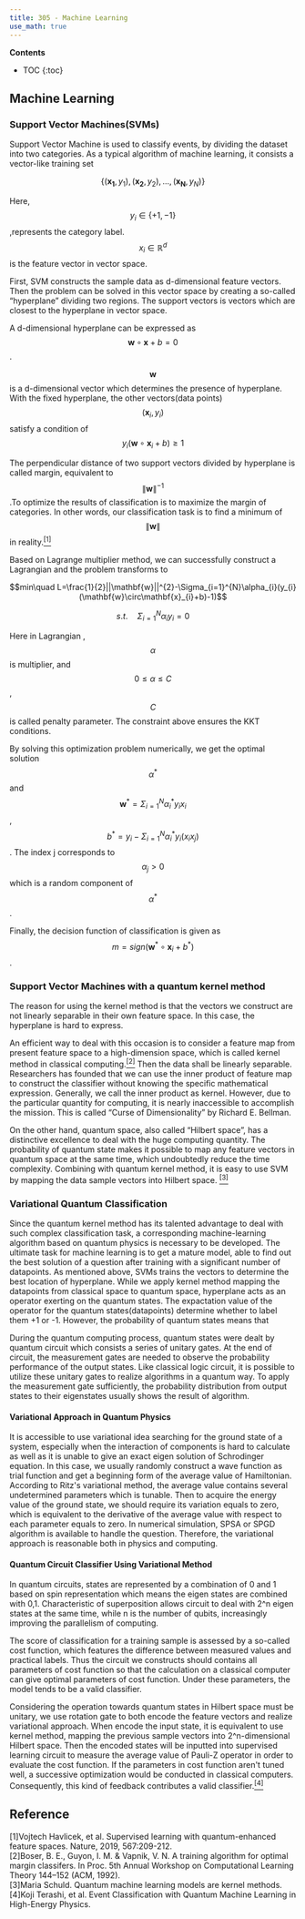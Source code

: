 ```yaml
---
title: 305 - Machine Learning 
use_math: true
---
```


**Contents**
* TOC
{:toc}


## Machine Learning 
### Support Vector Machines(SVMs)
Support Vector Machine is used to classify events, by dividing the dataset into two categories. As a typical algorithm of machine learning, it consists a vector-like training set  

$$\left\{(\mathbf{x_{1}},y_{1}),(\mathbf{x_{2}},y_{2}),...,(\mathbf{x_{N}},y_{N})\right\}$$ 

Here,$$y_{i}\in\left\{+1,-1\right\}$$,represents the category label. $$x_{i}\in \mathbb{R}^{d}$$ is the feature vector in vector space.

First, SVM constructs the sample data as d-dimensional feature vectors. Then the problem can be solved in this vector space by creating a so-called “hyperplane” dividing two regions. The support vectors is vectors which are closest to the hyperplane in vector space. 

A d-dimensional hyperplane can be expressed as $$\mathbf{w}\circ\mathbf{x}+b=0$$ .
 
$$\mathbf{w}$$ is a d-dimensional vector which determines the presence of hyperplane. With the fixed hyperplane, the other vectors(data points) $$(\mathbf{x}_{i},y_{i})$$ satisfy a condition of $$y_{i}(\mathbf{w}\circ\mathbf{x}_{i}+b)\geq1$$

The perpendicular distance of two support vectors divided by hyperplane is called margin, equivalent to $$\|\mathbf{w}\|^{-1}$$.To optimize the results of classification is to maximize the margin of categories. In other words, our classification task is to find a minimum of $$\|\mathbf{w}\|$$ in reality.[<sup>[1]</sup>](#refer-anchor-1)

Based on Lagrange multiplier method, we can successfully construct a Lagrangian and the problem transforms to

$$min\quad L=\frac{1}{2}||\mathbf{w}||^{2}-\Sigma_{i=1}^{N}\alpha_{i}(y_{i}(\mathbf{w}\circ\mathbf{x}_{i}+b)-1)$$

$$s.t.\quad\Sigma_{i=1}^{N}\alpha_{i}y_{i}=0$$

Here in Lagrangian , $$\alpha$$ is multiplier, and $$0\leq\alpha\leq C$$, $$C$$ is called penalty parameter. The constraint above ensures the KKT conditions.

By solving this optimization problem numerically, we get the optimal solution $$\alpha^{*}$$ and $$\mathbf{w}^{*}=\Sigma_{i=1}^{N}\alpha_{i}^{*}y_{i}x_{i}$$, $$b^{*}=y_{i}-\Sigma_{i=1}^{N}\alpha_{i}^{*}y_{i}(x_{i}x_{j})$$. The index j corresponds to $$\alpha_{j}>0$$ which is a random component of $$\alpha^{*}$$.

Finally, the decision function of classification is given as $$m=sign(\mathbf{w}^{*}\circ\mathbf{x}_{i}+b^{*})$$.

### Support Vector Machines with a quantum kernel method

The reason for using the kernel method is that the vectors we construct are not linearly separable in their own feature space. In this case, the hyperplane is hard to express.  

An efficient way to deal with this occasion is to consider a feature map from present feature space to a high-dimension space, which is called kernel method in classical computing.[<sup>[2]</sup>](#refer-anchor-2) Then the data shall be linearly separable. Researchers has founded that we can use the inner product of feature map to construct the classifier without knowing the specific mathematical expression. Generally, we call the inner product as kernel. However, due to the particular quantity for computing, it is nearly inaccessible to accomplish the mission. This is called “Curse of Dimensionality” by Richard E. Bellman.  

On the other hand, quantum space, also called “Hilbert space”, has a distinctive excellence to deal with the huge computing quantity. The probability of quantum state makes it possible to map any feature vectors in quantum space at the same time, which undoubtedly reduce the time complexity. Combining with quantum kernel method, it is easy to use SVM by mapping the data sample vectors into Hilbert space. [<sup>[3]</sup>](#refer-anchor-3)

### Variational Quantum Classification

Since the quantum kernel method has its talented advantage to deal with such complex classification task, a corresponding machine-learning algorithm based on quantum physics is necessary to be developed. The ultimate task for machine learning is to get a mature model, able to find out the best solution of a question after training with a significant number of datapoints. As mentioned above, SVMs trains the vectors to determine the best location of hyperplane. While we apply kernel method mapping the datapoints from classical space to quantum space, hyperplane acts as an operator exerting on the quantum states. The expactation value of the operator for the quantum states(datapoints) determine whether to label them +1 or -1. However, the probability of quantum states means that

During the quantum computing process, quantum states were dealt by quantum circuit which consists a series of unitary gates. At the end of circuit, the measurement gates are needed to observe the probability performance of the output states. Like classical logic circuit, it is possible to utilize these unitary gates to realize algorithms in a quantum way. To apply the measurement gate sufficiently, the probability distribution from output states to their eigenstates usually shows the result of algorithm.

#### Variational Approach in Quantum Physics

It is accessible to use variational idea searching for the ground state of a system, especially when the interaction of components is hard to calculate as well as it is unable to give an exact eigen solution of Schrodinger equation. In this case, we usually randomly construct a wave function as trial function and get a beginning form of the average value of Hamiltonian. According to Ritz's variational method, the average value contains several undetermined parameters which is tunable. Then to acquire the energy value of the ground state, we should require its variation equals to zero, which is equivalent to the derivative of the average value with respect to each parameter equals to zero. In numerical simulation, SPSA or SPGD algorithm is available to handle the question. Therefore, the variational approach is reasonable both in physics and computing.

#### Quantum Circuit Classifier Using Variational Method

In quantum circuits, states are represented by a combination of 0 and 1 based on spin representation which means the eigen states are combined with 0,1. Characteristic of superposition allows circuit to deal with 2^n eigen states at the same time, while n is the number of qubits, increasingly improving the parallelism of computing.  

The score of classification for a training sample is assessed by a so-called cost function, which features the difference between measured values and practical labels. Thus the circuit we constructs should contains all parameters of cost function so that the calculation on a classical computer can give optimal parameters of cost function. Under these parameters, the model tends to be a valid classifier.  

Considering the operation towards quantum states in Hilbert space must be unitary, we use rotation gate to both encode the feature vectors and realize variational approach. When encode the input state, it is equivalent to use kernel method, mapping the previous sample vectors into 2^n-dimensional Hilbert space. Then the encoded states will be inputted into supervised learning circuit to measure the average value of Pauli-Z operator in order to evaluate the cost function. If the parameters in cost function aren't tuned well, a successive optimization would be conducted in classical computers. Consequently, this kind of feedback contributes a valid classifier.[<sup>[4]</sup>](#refer-anchor-4)

## Reference
<div id="refer-anchor-1"></div>
[1]Vojtech Havlicek, et al. Supervised learning with quantum-enhanced feature spaces. Nature, 2019, 567:209-212. <https://www.nature.com/articles/s41586-019-0980-2.pdf>

<div id="refer-anchor-2"></div>
[2]Boser, B. E., Guyon, I. M. & Vapnik, V. N. A training algorithm for optimal margin classifers. In Proc. 5th Annual Workshop on Computational Learning Theory 144–152 (ACM, 1992).<http://www.svms.org/training/BOGV92.pdf>

<div id="refer-anchor-3"></div>
[3]Maria Schuld. Quantum machine learning models are kernel methods.  <https://arxiv.org/pdf/2101.11020.pdf>

<div id="refer-anchor-4"></div>
[4]Koji Terashi, et al. Event Classification with Quantum Machine Learning in High-Energy Physics.  <https://arxiv.org/pdf/2002.09935.pdf>
